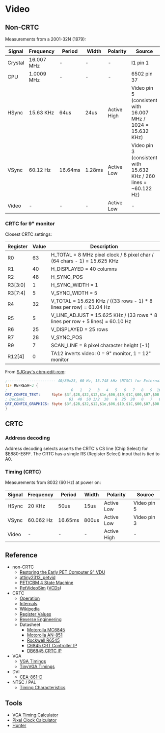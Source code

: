 # Video

## Non-CRTC

Measurements from a 2001-32N (1979):

Signal | Frequency  | Period   | Width  | Polarity    | Source
-------|------------|----------|--------|-------------|-----------
Crystal| 16.007 MHz |        - |      - |         -   | I1 pin 1
CPU    | 1.0009 MHz |        - |      - |         -   | 6502 pin 37
HSync  | 15.63 KHz  |    64us  |   24us | Active High | Video pin 5 (consistent with 16.007 MHz / 1024 = 15.632 KHz)
VSync  | 60.12 Hz   | 16.64ms  | 1.28ms | Active Low  | Video pin 3 (consistent with 15.632 KHz / 260 lines = ~60.122 Hz)
Video  |          - |        - |      - | Active Low  | -

### CRTC for 9" monitor

Closest CRTC settings:

Register | Value | Description
---------|-------|-----------------------------------------------
 R0      |   63  | H_TOTAL = 8 MHz pixel clock / 8 pixel char / (64 chars - 1) = 15.625 KHz
 R1      |   40  | H_DISPLAYED = 40 columns
 R2      |   48  | H_SYNC_POS
 R3[3:0] |    1  | H_SYNC_WIDTH = 1
 R3[7:4] |    5  | V_SYNC_WIDTH = 5
 R4      |   32  | V_TOTAL = 15.625 KHz / ((33 rows - 1) * 8 lines per row) = 61.04 Hz
 R5      |    5  | V_LINE_ADJUST = 15.625 KHz / (33 rows * 8 lines per row + 5 lines) = 60.10 Hz
 R6      |   25  | V_DISPLAYED = 25 rows
 R7      |   28  | V_SYNC_POS
 R9      |    7  | SCAN_LINE = 8 pixel character height (-1)
 R12[4]  |    0  | TA12 inverts video: 0 = 9" monitor, 1 = 12" monitor

From [SJGray's cbm-edit-rom](https://github.com/sjgray/cbm-edit-rom/blob/master/crtc-reg-normal.asm):

```asm
;---------------------- 40/80x25, 60 Hz, 15.748 kHz (NTSC) for External Monitor (inverted video)
!IF REFRESH=3 {
;                             0   1   2   3   4   5   6   7   8   9  10  11  12  13  14  15  16  17
CRT_CONFIG_TEXT:     !byte $3f,$28,$32,$12,$1e,$06,$19,$1C,$00,$07,$00,$00,$10,$00,$00,$00,$00,$00
; Decimal                    63  40  50 1/2  30   6  25  28   0   7   0   0  16   0   0   0   0   0
CRT_CONFIG_GRAPHICS: !byte $3f,$28,$32,$12,$1e,$06,$19,$1C,$00,$07,$00,$00,$10,$00,$00,$00,$00,$00
}
```

## CRTC

### Address decoding

Address decoding selects asserts the CRTC's CS line (Chip Select) for $E880-E8FF.
The CRTC has a single RS (Register Select) input that is tied to A0.

### Timing (CRTC)

Measurements from 8032 (60 Hz) at power on:

Signal | Frequency  | Period   | Width  | Polarity    | Source
-------|------------|----------|--------|-------------|-----------
HSync  |     20 KHz |    50us  |   15us | Active Low  | Video pin 5
VSync  | 60.062 Hz  | 16.65ms  |  800us | Active Low  | Video pin 3
Video  |          - |        - |      - | Active High | -

## Reference

* non-CRTC
  * [Restoring the Early PET Computer 9" VDU](https://www.worldphaco.com/uploads/RESTORING%20THE%20%20PET%20COMPUTER%209.pdf)
  * [attiny2313_petvid](https://github.com/skibo/attiny2313_petvid)
  * [PET/CBM 4 State Machine](https://forum.vcfed.org/index.php?attachments/cbm4state-jpg.1251230/)
  * [PetVideoSim](https://github.com/skibo/PetVideoSim) ([VCDs](https://github.com/skibo/PetVideoSim/releases))
* CRTC
  * [Operation](http://www.6502.org/users/andre/hwinfo/crtc/crtc.html)
  * [Internals](http://www.6502.org/users/andre/hwinfo/crtc/internals/index.html)
  * [Wikipedia](https://en.wikipedia.org/wiki/Motorola_6845)
  * [Register Values](https://github.com/sjgray/cbm-edit-rom/blob/master/docs/CRTC%20Registers.txt)
  * [Reverse Engineering](https://stardot.org.uk/forums/viewtopic.php?t=22008)
  * Datasheet
    * [Motorolla MC6845](https://archive.org/details/bitsavers_motorolada_1431515/page/n9/mode/2up)
    * [Motorolla AN-851](https://archive.org/details/bitsavers_motorolaapaMC6845CRTCSimplifiesVideoDisplayControl_9722748/mode/2up)
    * [Rockwell R6545](http://archive.6502.org/datasheets/rockwell_r6545-1_crtc.pdf)
    * [C6845 CRT Controller IP](https://colorcomputerarchive.com/repo/Documents/Datasheets/SY6845E-C6845%20CRT%20Controller%20(CAST).pdf)
    * [DB6845 CRTC IP](https://www.digitalblocks.com/files/DB6845-DS-V1_1.pdf)
* VGA
  * [VGA Timings](http://martin.hinner.info/vga/timing.html)
  * [TinyVGA Timings](http://www.tinyvga.com/vga-timing)
* DVI
  * [CEA-861-D](https://ia903002.us.archive.org/1/items/CEA-861-D/CEA-861-D.pdf)
* NTSC / PAL
  * [Timing Characteristics](http://www.kolumbus.fi/pami1/video/pal_ntsc.html)

## Tools

* [VGA Timing Calculator](https://www.epanorama.net/faq/vga2rgb/calc.html)
* [Pixel Clock Calculator](https://www.monitortests.com/pixelclock.php)
* [Hunter](https://gitlab.com/rabenauge/hunter/)
